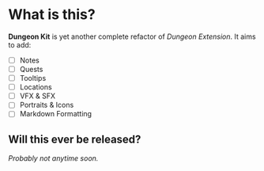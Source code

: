 # What is this?

**Dungeon Kit** is yet another complete refactor of *Dungeon Extension*. It aims to add:
- [ ] Notes
- [ ] Quests
- [ ] Tooltips
- [ ] Locations
- [ ] VFX & SFX
- [ ] Portraits & Icons
- [ ] Markdown Formatting

## Will this ever be released?

*Probably not anytime soon.*